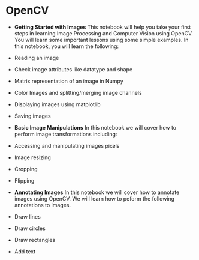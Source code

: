 # OpenCV

* **Getting Started with Images**
This notebook will help you take your first steps in learning Image Processing and Computer Vision using OpenCV. You will learn some important lessons using some simple examples. In this notebook, you will learn the following:

* Reading an image
* Check image attributes like datatype and shape
* Matrix representation of an image in Numpy
* Color Images and splitting/merging image channels
* Displaying images using matplotlib
* Saving images

* **Basic Image Manipulations**
In this notebook we will cover how to perform image transformations including:

* Accessing and manipulating images pixels
* Image resizing
* Cropping
* Flipping


* **Annotating Images**
In this notebook we will cover how to annotate images using OpenCV. We will learn how to peform the following annotations to images.

* Draw lines
* Draw circles
* Draw rectangles
* Add text

